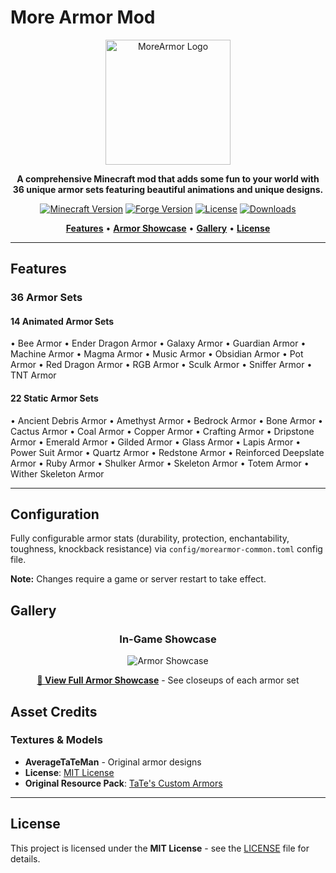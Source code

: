 # More Armor Mod

<div align="center">

<img src="docs/images/MoreArmorLogo.png" alt="MoreArmor Logo" width="200" height="200" />

**A comprehensive Minecraft mod that adds some fun to your world with 36 unique armor sets featuring beautiful animations and unique designs.**

[![Minecraft Version](https://img.shields.io/badge/Minecraft-1.20.1-blue.svg)](https://www.minecraft.net/)
[![Forge Version](https://img.shields.io/badge/Forge-47.1.0+-orange.svg)](https://files.minecraftforge.net/)
[![License](https://img.shields.io/badge/License-MIT-green.svg)](LICENSE)
[![Downloads](https://img.shields.io/badge/Downloads-Coming%20Soon-lightgrey.svg)](https://www.curseforge.com/)

[**Features**](#features) • [**Armor Showcase**](docs/ARMOR_SHOWCASE.md) • [**Gallery**](#gallery) • [**License**](#license)

</div>

---

## Features

### **36 Armor Sets**
#### 14 Animated Armor Sets
• Bee Armor
• Ender Dragon Armor
• Galaxy Armor
• Guardian Armor
• Machine Armor
• Magma Armor
• Music Armor
• Obsidian Armor
• Pot Armor
• Red Dragon Armor
• RGB Armor
• Sculk Armor
• Sniffer Armor
• TNT Armor

#### 22 Static Armor Sets
• Ancient Debris Armor
• Amethyst Armor
• Bedrock Armor
• Bone Armor
• Cactus Armor
• Coal Armor
• Copper Armor
• Crafting Armor
• Dripstone Armor
• Emerald Armor
• Gilded Armor
• Glass Armor
• Lapis Armor
• Power Suit Armor
• Quartz Armor
• Redstone Armor
• Reinforced Deepslate Armor
• Ruby Armor
• Shulker Armor
• Skeleton Armor
• Totem Armor
• Wither Skeleton Armor

---

## Configuration

Fully configurable armor stats (durability, protection, enchantability, toughness, knockback resistance) via `config/morearmor-common.toml` config file. 

**Note:** Changes require a game or server restart to take effect.

## Gallery

<div align="center">

### **In-Game Showcase**
![Armor Showcase](docs/images/armor_showcase.png)

**[📖 View Full Armor Showcase](docs/ARMOR_SHOWCASE.md)** - See closeups of each armor set

</div>

## Asset Credits

### **Textures & Models**
- **AverageTaTeMan** - Original armor designs
- **License**: [MIT License](src/main/resources/assets/morearmor/textures/averagetateman/LICENSE)
- **Original Resource Pack**: [TaTe's Custom Armors](https://modrinth.com/resourcepack/tates-custom-armors-and-elytras)

---

## License

This project is licensed under the **MIT License** - see the [LICENSE](LICENSE) file for details.